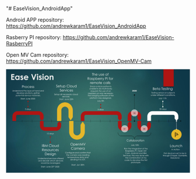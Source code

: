 "# EaseVision_AndroidApp" 


Android APP repository: https://github.com/andrewkaram1/EaseVision_AndroidApp


Rasberry PI repository: https://github.com/andrewkaram1/EaseVision-RasberryPI


Open MV Cam repository: https://github.com/andrewkaram1/EaseVision_OpenMV-Cam


![Alt text](FINAL%20AK-1.jpg?raw=true "Optional Title")
